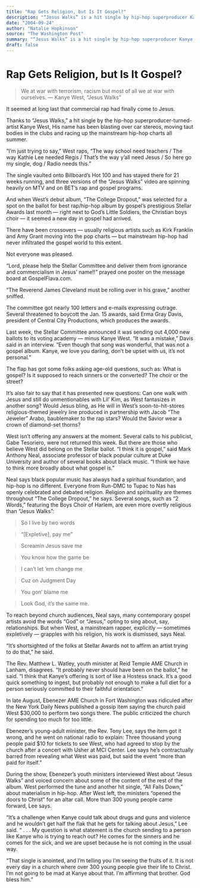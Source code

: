 ```yaml
---
title: "Rap Gets Religion, but Is It Gospel?"
description: "“Jesus Walks” is a hit single by hip-hop superproducer Kanye West. The single vaulted onto Billboard’s Hot 100 and has stayed there for 21 weeks. West’s debut album, “The College Dropout,” was selecte..."
date: "2004-09-24"
author: "Natalie Hopkinson"
source: "The Washington Post"
summary: "“Jesus Walks” is a hit single by hip-hop superproducer Kanye West. The single vaulted onto Billboard’s Hot 100 and has stayed there for 21 weeks. West’s debut album, “The College Dropout,” was selected for a spot on the ballot for best rap/hip-hop album by gospel’s prestigious Stellar Awards."
draft: false
---
```


# Rap Gets Religion, but Is It Gospel?

> We at war with terrorism, racism but most of all we at war with ourselves. — Kanye West, “Jesus Walks”

It seemed at long last that commercial rap had finally come to Jesus.

Thanks to “Jesus Walks,” a hit single by the hip-hop superproducer-turned-artist Kanye West, His name has been blasting over car stereos, moving taut bodies in the clubs and racing up the mainstream hip-hop charts all summer.

“I’m just trying to say,” West raps, “The way school need teachers / The way Kathie Lee needed Regis / That’s the way y’all need Jesus / So here go my single, dog / Radio needs this.”

The single vaulted onto Billboard’s Hot 100 and has stayed there for 21 weeks running, and three versions of the “Jesus Walks” video are spinning heavily on MTV and on BET’s rap and gospel programs.

And when West’s debut album, “The College Dropout,” was selected for a spot on the ballot for best rap/hip-hop album by gospel’s prestigious Stellar Awards last month — right next to God’s Little Soldiers, the Christian boys choir — it seemed a new day in gospel had arrived.

There have been crossovers — usually religious artists such as Kirk Franklin and Amy Grant moving into the pop charts — but mainstream hip-hop had never infiltrated the gospel world to this extent.

Not everyone was pleased.

“Lord, please help the Stellar Committee and deliver them from ignorance and commercialism in Jesus’ name!!” prayed one poster on the message board at GospelFlava.com.

“The Reverend James Cleveland must be rolling over in his grave,” another sniffed.

The committee got nearly 100 letters and e-mails expressing outrage. Several threatened to boycott the Jan. 15 awards, said Erma Gray Davis, president of Central City Productions, which produces the awards.

Last week, the Stellar Committee announced it was sending out 4,000 new ballots to its voting academy — minus Kanye West. “It was a mistake,” Davis said in an interview. “Even though that song was wonderful, that was not a gospel album. Kanye, we love you darling, don’t be upset with us, it’s not personal.”

The flap has got some folks asking age-old questions, such as: What is gospel? Is it supposed to reach sinners or the converted? The choir or the street?

It’s also fair to say that it has presented new questions: Can one walk with Jesus and still do unmentionables with Lil’ Kim, as West fantasizes in another song? Would Jesus bling, as He will in West’s soon-to-hit-stores religious-themed jewelry line produced in partnership with Jacob “The Jeweler” Arabo, baublemaker to the rap stars? Would the Savior wear a crown of diamond-set thorns?

West isn’t offering any answers at the moment. Several calls to his publicist, Gabe Tesoriero, were not returned this week. But there are those who believe West did belong on the Stellar ballot. “I think it is gospel,” said Mark Anthony Neal, associate professor of black popular culture at Duke University and author of several books about black music. “I think we have to think more broadly about what gospel is.”

Neal says black popular music has always had a spiritual foundation, and hip-hop is no different. Everyone from Run-DMC to Tupac to Nas has openly celebrated and debated religion. Religion and spirituality are themes throughout “The College Dropout,” he says. Several songs, such as “2 Words,” featuring the Boys Choir of Harlem, are even more overtly religious than “Jesus Walks”:

> So I live by two words

> 

> “[Expletive], pay me”

> 

> Screamin Jesus save me

> 

> You know how the game be

> 

> I can’t let ‘em change me

> 

> Cuz on Judgment Day

> 

> You gon’ blame me

> 

> Look God, it’s the same me.

To reach beyond church audiences, Neal says, many contemporary gospel artists avoid the words “God” or “Jesus,” opting to sing about, say, relationships. But when West, a mainstream rapper, explicitly — sometimes expletively — grapples with his religion, his work is dismissed, says Neal.

“It’s shortsighted of the folks at Stellar Awards not to affirm an artist trying to do that,” he said.

The Rev. Matthew L. Watley, youth minister at Reid Temple AME Church in Lanham, disagrees. “It probably never should have been on the ballot,” he said. “I think that Kanye’s offering is sort of like a Hostess snack. It’s a good quick something to ingest, but probably not enough to make a full diet for a person seriously committed to their faithful orientation.”

In late August, Ebenezer AME Church in Fort Washington was ridiculed after the New York Daily News published a gossip item saying the church paid West $30,000 to perform two songs there. The public criticized the church for spending too much for too little.

Ebenezer’s young-adult minister, the Rev. Tony Lee, says the item got it wrong, and he went on national radio to explain: Three thousand young people paid $10 for tickets to see West, who had agreed to stop by the church after a concert with Usher at MCI Center. Lee says he’s contractually barred from revealing what West was paid, but said the event “more than paid for itself.”

During the show, Ebenezer’s youth ministers interviewed West about “Jesus Walks” and voiced concern about some of the content of the rest of the album. West performed the tune and another hit single, “All Falls Down,” about materialism in hip-hop. After West left, the ministers “opened the doors to Christ” for an altar call. More than 300 young people came forward, Lee says.

“It’s a challenge when Kanye could talk about drugs and guns and violence and he wouldn’t get half the flak that he gets for talking about Jesus,” Lee said. “ . . . My question is what statement is the church sending to a person like Kanye who is trying to reach out? He comes for the sinners and he comes for the sick, and we are upset because he is not coming in the usual way.

“That single is anointed, and I’m telling you I’m seeing the fruits of it. It is not every day in a church where over 300 young people give their life to Christ. I’m not going to be mad at Kanye about that. I’m affirming that brother. God bless him.”
